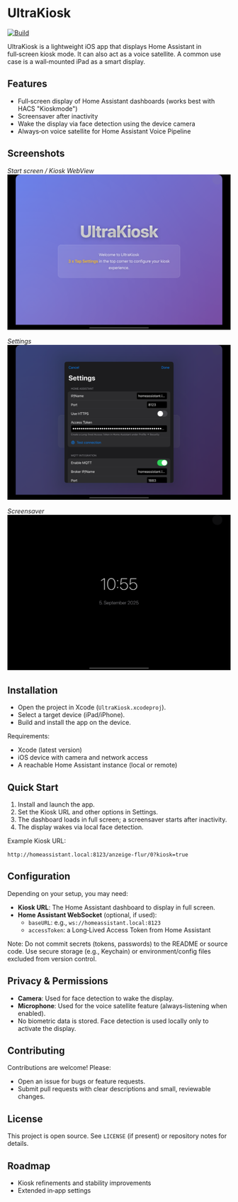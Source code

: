 # UltraKiosk

[![Build](https://github.com/mirkosertic/UltraKiosk/actions/workflows/build.yaml/badge.svg)](https://github.com/mirkosertic/UltraKiosk/actions/workflows/build.yaml)

UltraKiosk is a lightweight iOS app that displays Home Assistant in full‑screen kiosk mode. It can also act as a voice satellite. A common use case is a wall‑mounted iPad as a smart display.

## Features
- Full‑screen display of Home Assistant dashboards (works best with HACS "Kioskmode")
- Screensaver after inactivity
- Wake the display via face detection using the device camera
- Always‑on voice satellite for Home Assistant Voice Pipeline

## Screenshots

*Start screen / Kiosk WebView*
![Start screen / Kiosk WebView](docs/welcome.png)

*Settings*
![Settings](docs/settings.png)

*Screensaver*
![Screensaver](docs/screensaver.png)


## Installation
- Open the project in Xcode (`UltraKiosk.xcodeproj`).
- Select a target device (iPad/iPhone).
- Build and install the app on the device.

Requirements:
- Xcode (latest version)
- iOS device with camera and network access
- A reachable Home Assistant instance (local or remote)

## Quick Start
1. Install and launch the app.
2. Set the Kiosk URL and other options in Settings.
3. The dashboard loads in full screen; a screensaver starts after inactivity.
4. The display wakes via local face detection.

Example Kiosk URL:
```
http://homeassistant.local:8123/anzeige-flur/0?kiosk=true
```

## Configuration
Depending on your setup, you may need:

- **Kiosk URL**: The Home Assistant dashboard to display in full screen.
- **Home Assistant WebSocket** (optional, if used):
  - `baseURL`: e.g., `ws://homeassistant.local:8123`
  - `accessToken`: a Long‑Lived Access Token from Home Assistant

Note: Do not commit secrets (tokens, passwords) to the README or source code. Use secure storage (e.g., Keychain) or environment/config files excluded from version control.

## Privacy & Permissions
- **Camera**: Used for face detection to wake the display.
- **Microphone**: Used for the voice satellite feature (always‑listening when enabled).
- No biometric data is stored. Face detection is used locally only to activate the display.

## Contributing
Contributions are welcome! Please:
- Open an issue for bugs or feature requests.
- Submit pull requests with clear descriptions and small, reviewable changes.

## License
This project is open source. See `LICENSE` (if present) or repository notes for details.

## Roadmap
- Kiosk refinements and stability improvements
- Extended in‑app settings
 